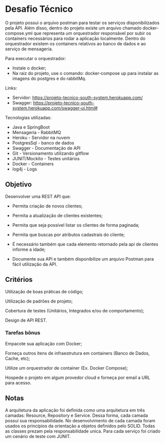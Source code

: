 # Desafio Técnico

O projeto possui o arquivo postman para testar os serviços disponibilizados pela API. Além disso, dentro do projeto existe um arquivo chamado docker-compose.yml que representa um orquestrador responsável por subir os containers necessários para rodar a aplicação localmente. Dentro do orquestrador existem os containers relativos ao banco de dados e ao serviço de mensageria.

Para executar o orquestrador:

  * Instale o docker;
  * Na raiz do projeto, use o comando: docker-compose up para instalar as imagens do postgres e do rabbitMq.

Links:
  * Servidor: https://projeto-tecnico-south-system.herokuapp.com/
  * Swagger: https://projeto-tecnico-south-system.herokuapp.com/swagger-ui.html#

Tecnologias utilizadas:

  * Java e SpringBoot
  * Mensageria - RabbitMQ
  * Heroku  - Servidor na nuvem
  * PostgresSql - banco de dados
  * Swagger - Documentação de API
  * Git  - Versionamento utilizando gitflow
  * JUNIT/Mockito - Testes unitários
  * Docker - Containers
  * log4j - Logs

## Objetivo

Desenvolver uma REST API que:

* Permita criação de novos clientes;

* Permita a atualização de clientes existentes;

* Permita que seja possível listar os clientes de forma paginada;

* Permita que buscas por atributos cadastrais do cliente;

* É necessário também que cada elemento retornado pela api de clientes informe a idade;

* Documente sua API e também disponibilize um arquivo Postman para fácil utilização da API.


## Critérios

Utilização de boas práticas de código;

Utilização de padrões de projeto;

Cobertura de testes (Unitários, Integrados e/ou de comportamento);

Design de API REST.



### Tarefas bônus

Empacote sua aplicação com Docker;

Forneça outros itens de infraestrutura em containers (Banco de Dados, Cache, etc);

Utilize um orquestrador de container (Ex. Docker Compose);

Hospede o projeto em algum provedor cloud e forneça por email a URL para acesso.


## Notas

A arquitetura da aplicação foi definida como uma arquitetura em três camadas: Resource, Repository e Service. Dessa forma, cada camada possui sua responsabilidade.
No desenvolvimento de cada camada foram usados os princípios da orientação a objetos definidos pelo SOLID. Todas as classes prezam pela responsabilidade unica. Para cada serviço foi criado um cenário de teste com JUNIT.

